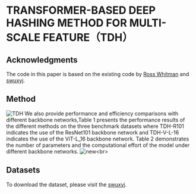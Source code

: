 # TRANSFORMER-BASED DEEP HASHING METHOD FOR MULTI-SCALE FEATURE（TDH）
Acknowledgments
----
The code in this paper is based on the existing code by [Ross Whitman](https://github.com/rwightman/pytorch-image-models/tree/main) and [swuxyj](https://github.com/swuxyj/DeepHash-pytorch).

Method
-----
![TDH](https://user-images.githubusercontent.com/49743419/220228569-dcd3c9d5-33e9-49de-bec0-fcfb17b8e5d2.png)
We also provide performance and efficiency comparisons with different backbone networks,Table 1 presents the performance results of the
different methods on the three benchmark datasets where TDH-R101 indicates the use of the
ResNet101 backbone network and TDH-V-L-16 indicates the use of the ViT-L_16 backbone
network. Table 2 demonstrates the number of parameters and the computational effort of the
model under different backbone networks.
![new](https://user-images.githubusercontent.com/49743419/220231454-b6e2bdf1-1b52-4293-b28f-d6329926c6cc.png)\<br>

Datasets
-----
To download the dataset, please visit the [swuxyj](https://github.com/swuxyj/DeepHash-pytorch).
